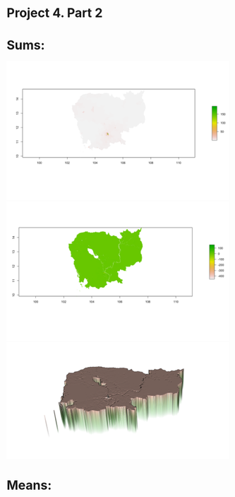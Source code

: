 # Project 4. Part 2

# Sums:
![](https://raw.githubusercontent.com/dloumeau/data100repository/main/Screen%20Shot%202021-04-16%20at%205.39.02%20PM.png)
![](https://raw.githubusercontent.com/dloumeau/data100repository/main/Screen%20Shot%202021-04-16%20at%205.40.41%20PM.png)
![](https://raw.githubusercontent.com/dloumeau/data100repository/main/Screen%20Shot%202021-04-17%20at%202.29.37%20PM.png)

# Means:
![]()
![]()
![]()
